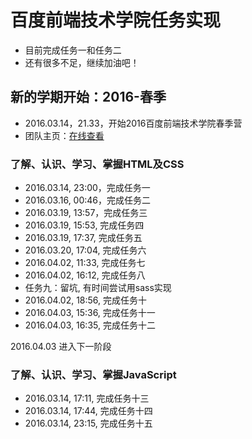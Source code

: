 # 百度前端技术学院任务实现

- 目前完成任务一和任务二
- 还有很多不足，继续加油吧！


## 新的学期开始：2016-春季

- 2016.03.14，21.33，开始2016百度前端技术学院春季营
- 团队主页：[在线查看](http://we-are-the-world.github.io/try/#section4)

### 了解、认识、学习、掌握HTML及CSS

- 2016.03.14, 23:00，完成任务一
- 2016.03.16, 00:46，完成任务二
- 2016.03.19, 13:57，完成任务三
- 2016.03.19, 15:53, 完成任务四
- 2016.03.19, 17:37, 完成任务五
- 2016.03.20, 17:04, 完成任务六
- 2016.04.02, 11:33, 完成任务七
- 2016.04.02, 16:12, 完成任务八
- 任务九：留坑, 有时间尝试用sass实现
- 2016.04.02, 18:56, 完成任务十
- 2016.04.03, 15:36, 完成任务十一
- 2016.04.03, 16:35, 完成任务十二

2016.04.03 进入下一阶段

### 了解、认识、学习、掌握JavaScript

- 2016.03.14, ‏‎17:11, 完成任务十三
- 2016.03.14, ‏‎17:44, 完成任务十四
- 2016.03.14, 23:15, 完成任务十五
